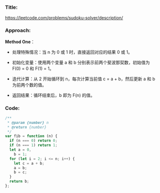 ### **Title:**

https://leetcode.com/problems/sudoku-solver/description/

### **Approach:**

**Method One**：

- 处理特殊情况：当 n 为 0 或 1 时，直接返回对应的结果 0 或 1。

- 初始化变量：使用两个变量 a 和 b 分别表示前两个斐波那契数，初始值为 F(0) = 0 和 F(1) = 1。

- 迭代计算：从 2 开始循环到 n，每次计算当前值 c = a + b，然后更新 a 和 b 为前两个数的值。

- 返回结果：循环结束后，b 即为 F(n) 的值。

### **Code:**

```js
/**
 * @param {number} n
 * @return {number}
 */
var fib = function (n) {
  if (n === 0) return 0;
  if (n === 1) return 1;
  let a = 0,
    b = 1;
  for (let i = 2; i <= n; i++) {
    let c = a + b;
    a = b;
    b = c;
  }
  return b;
};
```
